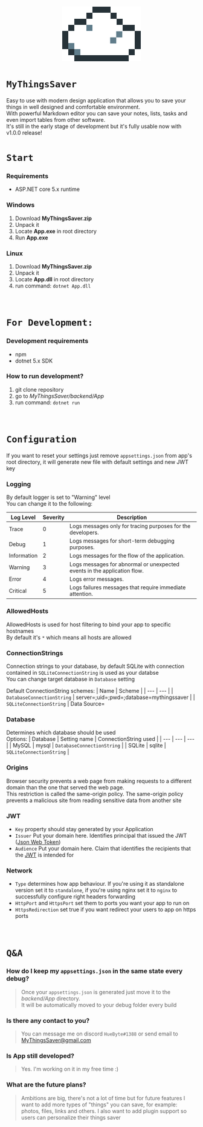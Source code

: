 <p align="center">
   <a href="https://github.com/HueByte/MyThingsSaver">
      <img src="https://github.com/HueByte/MyThingsSaver/blob/master/client/public/favicon.png" title="MyThingsSaver Logo"/>
   </a>
</p>

# `MyThingsSaver`
Easy to use with modern design application that allows you to save your things in well designed and comfortable environment.</br>
With powerful Markdown editor you can save your notes, lists, tasks and even import tables from other software.<br>
It's still in the early stage of development but it's fully usable now with v1.0.0 release!
</br>

# `Start`
### Requirements
* ASP.NET core 5.x runtime

### Windows
1. Download **MyThingsSaver.zip**
2. Unpack it
3. Locate **App.exe** in root directory
4. Run **App.exe**

### Linux
1. Download **MyThingsSaver.zip**
2. Unpack it
3. Locate **App.dll** in root directory
4. run command: `dotnet App.dll`
</br>

# `For Development:` 
### Development requirements
* npm
* dotnet 5.x SDK

### How to run development?
   1. git clone repository 
   2. go to *MyThingsSaver/backend/App*
   3. run command: `dotnet run`
</br>

# `Configuration `
If you want to reset your settings just remove `appsettings.json` from app's root directory, it will generate new file with default settings and new JWT key
</br>

### Logging 
By default logger is set to "Warning" level</br>
You can change it to the following:

| Log Level | Severity | Description |
| --- | --- | --- | 
Trace | 0 | Logs messages only for tracing purposes for the developers.
Debug | 1 |Logs messages for short-term debugging purposes.
Information | 2	| Logs messages for the flow of the application.
Warning | 3 | Logs messages for abnormal or unexpected events in the application flow.
Error |	4 | Logs error messages.
Critical | 	5 | Logs failures messages that require immediate attention.

### AllowedHosts
AllowedHosts is used for host filtering to bind your app to specific hostnames</br>
By default it's `*` which means all hosts are allowed

### ConnectionStrings
Connection strings to your database, by default SQLite with connection contained in `SQLiteConnectionString` is used as your databse</br>
You can change target database in `Database` setting

Default ConnectionString schemes: 
| Name | Scheme | 
| --- | --- |
| `DatabaseConnectionString` | server=;uid=;pwd=;database=mythingssaver |
| `SQLiteConnectionString` | Data Source=

### Database
Determines which database should be used</br>
Options:
| Database | Setting name | ConnectionString used |
| --- | --- | --- |
| MySQL | mysql | `DatabaseConnectionString` |
| SQLite | sqlite | `SQLiteConnectionString` |

### Origins
Browser security prevents a web page from making requests to a different domain than the one that served the web page.</br>
 This restriction is called the same-origin policy. The same-origin policy prevents a malicious site from reading sensitive data from another site

### JWT 
* `Key` property should stay generated by your Application</br>
* `Issuer` Put your domain here. Identifies principal that issued the JWT ([Json Web Token](https://jwt.io/))</br>
* `Audience` Put your domain here. Claim that identifies the recipients that the [JWT](https://jwt.io/) is intended for

### Network
* `Type` determines how app behaviour. If you're using it as standalone version set it to `standalone`, if you're using nginx set it to `nginx` to successfully configure right headers forwarding
* `HttpPort` and `HttpsPort` set them to ports you want your app to run on
* `HttpsRedirection` set true if you want redirect your users to app on https ports
</br>

# `Q&A`
### How do I keep my `appsettings.json` in the same state every debug?
> Once your `appsettings.json` is generated just move it to the *backend/App* directory.</br>
> It will be automatically moved to your debug folder every build

### Is there any contact to you?
> You can message me on discord `HueByte#1388` or send email to <MyThingsSaver@gmail.com>

### Is App still developed? 
> Yes. I'm working on it in my free time :)

### What are the future plans?
> Ambitions are big, there's not a lot of time but for future features I want to add more types of "things" you can save, for example: photos, files, links and others. I also want to add plugin support so users can personalize their things saver</br>